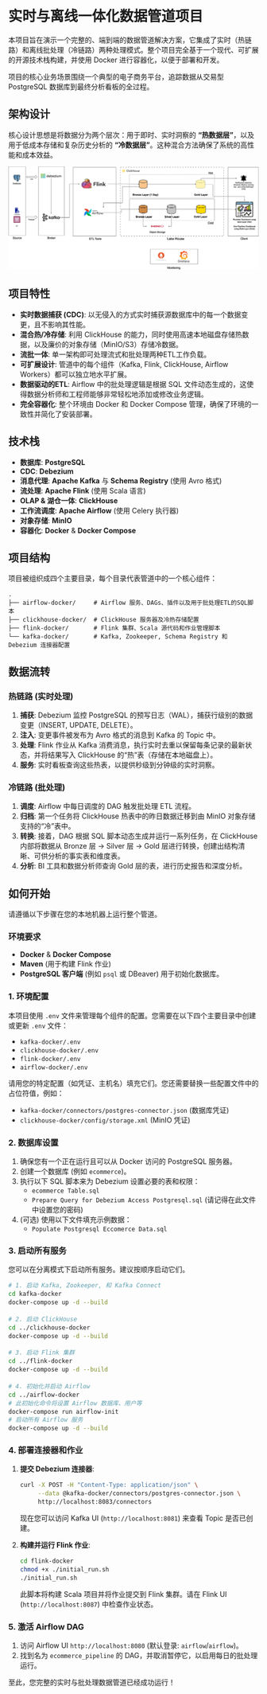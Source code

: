 # 实时与离线一体化数据管道项目

本项目旨在演示一个完整的、端到端的数据管道解决方案，它集成了实时（热链路）和离线批处理（冷链路）两种处理模式。整个项目完全基于一个现代、可扩展的开源技术栈构建，并使用 Docker 进行容器化，以便于部署和开发。

项目的核心业务场景围绕一个典型的电子商务平台，追踪数据从交易型 PostgreSQL 数据库到最终分析看板的全过程。

## 架构设计

核心设计思想是将数据分为两个层次：用于即时、实时洞察的 **“热数据层”**，以及用于低成本存储和复杂历史分析的 **“冷数据层”**。这种混合方法确保了系统的高性能和成本效益。

![架构图](./images/architecture.png)

## 项目特性

- **实时数据捕获 (CDC)**: 以无侵入的方式实时捕获源数据库中的每一个数据变更，且不影响其性能。
- **混合热/冷存储**: 利用 ClickHouse 的能力，同时使用高速本地磁盘存储热数据，以及廉价的对象存储（MinIO/S3）存储冷数据。
- **流批一体**: 单一架构即可处理流式和批处理两种ETL工作负载。
- **可扩展设计**: 管道中的每个组件（Kafka, Flink, ClickHouse, Airflow Workers）都可以独立地水平扩展。
- **数据驱动的ETL**: Airflow 中的批处理逻辑是根据 SQL 文件动态生成的，这使得数据分析师和工程师能够非常轻松地添加或修改业务逻辑。
- **完全容器化**: 整个环境由 Docker 和 Docker Compose 管理，确保了环境的一致性并简化了安装部署。

## 技术栈

- **数据库**: **PostgreSQL**
- **CDC**: **Debezium**
- **消息代理**: **Apache Kafka** 与 **Schema Registry** (使用 Avro 格式)
- **流处理**: **Apache Flink** (使用 Scala 语言)
- **OLAP & 湖仓一体**: **ClickHouse**
- **工作流调度**: **Apache Airflow** (使用 Celery 执行器)
- **对象存储**: **MinIO**
- **容器化**: **Docker** & **Docker Compose**

## 项目结构

项目被组织成四个主要目录，每个目录代表管道中的一个核心组件：

```
.
├── airflow-docker/     # Airflow 服务、DAGs、插件以及用于批处理ETL的SQL脚本
├── clickhouse-docker/  # ClickHouse 服务器及冷热存储配置
├── flink-docker/       # Flink 集群、Scala 源代码和作业管理脚本
└── kafka-docker/       # Kafka, Zookeeper, Schema Registry 和 Debezium 连接器配置
```

## 数据流转

### 热链路 (实时处理)

1.  **捕获**: Debezium 监控 PostgreSQL 的预写日志（WAL），捕获行级别的数据变更（INSERT, UPDATE, DELETE）。
2.  **注入**: 变更事件被发布为 Avro 格式的消息到 Kafka 的 Topic 中。
3.  **处理**: Flink 作业从 Kafka 消费消息，执行实时去重以保留每条记录的最新状态，并将结果写入 ClickHouse 的“热”表（存储在本地磁盘上）。
4.  **服务**: 实时看板查询这些热表，以提供秒级到分钟级的实时洞察。

### 冷链路 (批处理)

1.  **调度**: Airflow 中每日调度的 DAG 触发批处理 ETL 流程。
2.  **归档**: 第一个任务将 ClickHouse 热表中的昨日数据迁移到由 MinIO 对象存储支持的“冷”表中。
3.  **转换**: 接着，DAG 根据 SQL 脚本动态生成并运行一系列任务，在 ClickHouse 内部将数据从 Bronze 层 -> Silver 层 -> Gold 层进行转换，创建出结构清晰、可供分析的事实表和维度表。
4.  **分析**: BI 工具和数据分析师查询 Gold 层的表，进行历史报告和深度分析。

## 如何开始

请遵循以下步骤在您的本地机器上运行整个管道。

### 环境要求

- **Docker** & **Docker Compose**
- **Maven** (用于构建 Flink 作业)
- **PostgreSQL 客户端** (例如 `psql` 或 DBeaver) 用于初始化数据库。

### 1. 环境配置

本项目使用 `.env` 文件来管理每个组件的配置。您需要在以下四个主要目录中创建或更新 `.env` 文件：

- `kafka-docker/.env`
- `clickhouse-docker/.env`
- `flink-docker/.env`
- `airflow-docker/.env`

请用您的特定配置（如凭证、主机名）填充它们。您还需要替换一些配置文件中的占位符值，例如：
- `kafka-docker/connectors/postgres-connector.json` (数据库凭证)
- `clickhouse-docker/config/storage.xml` (MinIO 凭证)

### 2. 数据库设置

1.  确保您有一个正在运行且可以从 Docker 访问的 PostgreSQL 服务器。
2.  创建一个数据库 (例如 `ecommerce`)。
3.  执行以下 SQL 脚本来为 Debezium 设置必要的表和权限：
    - `ecommerce Table.sql`
    - `Prepare Query for Debezium Access Postgresql.sql` (请记得在此文件中设置您的密码)
4.  (可选) 使用以下文件填充示例数据：
    - `Populate Postgresql Eccomerce Data.sql`

### 3. 启动所有服务

您可以在分离模式下启动所有服务。建议按顺序启动它们。

```bash
# 1. 启动 Kafka, Zookeeper, 和 Kafka Connect
cd kafka-docker
docker-compose up -d --build

# 2. 启动 ClickHouse
cd ../clickhouse-docker
docker-compose up -d --build

# 3. 启动 Flink 集群
cd ../flink-docker
docker-compose up -d --build

# 4. 初始化并启动 Airflow
cd ../airflow-docker
# 此初始化命令将设置 Airflow 数据库、用户等
docker-compose run airflow-init
# 启动所有 Airflow 服务
docker-compose up -d --build
```

### 4. 部署连接器和作业

1.  **提交 Debezium 连接器**:
    ```bash
    curl -X POST -H "Content-Type: application/json" \
         --data @kafka-docker/connectors/postgres-connector.json \
         http://localhost:8083/connectors
    ```
    现在您可以访问 Kafka UI (`http://localhost:8081`) 来查看 Topic 是否已创建。

2.  **构建并运行 Flink 作业**:
    ```bash
    cd flink-docker
    chmod +x ./initial_run.sh
    ./initial_run.sh
    ```
    此脚本将构建 Scala 项目并将作业提交到 Flink 集群。请在 Flink UI (`http://localhost:8087`) 中检查作业状态。

### 5. 激活 Airflow DAG

1.  访问 Airflow UI `http://localhost:8080` (默认登录: `airflow`/`airflow`)。
2.  找到名为 `ecommerce_pipeline` 的 DAG，并取消暂停它，以启用每日的批处理运行。

至此，您完整的实时与批处理数据管道已经成功运行！
